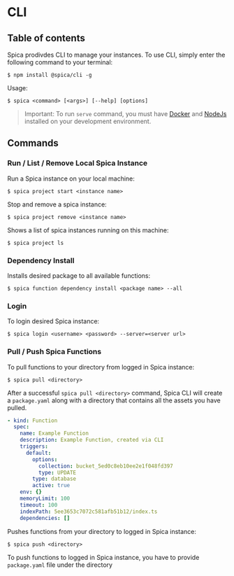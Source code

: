 # CLI

## Table of contents

Spica prodivdes CLI to manage your instances. To use CLI, simply enter the following command to your terminal:

```shell
$ npm install @spica/cli -g
```

Usage:

```shell
$ spica <command> [<args>] [--help] [options]
```

> Important: To run `serve` command, you must have [Docker](https://www.docker.com/) and [NodeJs](https://nodejs.org) installed on your development environment.

## Commands

### Run / List / Remove Local Spica Instance

Run a Spica instance on your local machine:

```shell
$ spica project start <instance name>
```

Stop and remove a spica instance:

```shell
$ spica project remove <instance name>
```

Shows a list of spica instances running on this machine:

```shell
$ spica project ls
```

### Dependency Install

Installs desired package to all available functions:

```shell
$ spica function dependency install <package name> --all
```

### Login

To login desired Spica instance:

```shell
$ spica login <username> <password> --server=<server url>
```

### Pull / Push Spica Functions

To pull functions to your directory from logged in Spica instance:

```shell
$ spica pull <directory>
```

After a successful `spica pull <directory>` command, Spica CLI will create a `package.yaml` along with a directory that contains all the assets you have pulled.

```yaml
- kind: Function
  spec:
    name: Example Function
    description: Example Function, created via CLI
    triggers:
      default:
        options:
          collection: bucket_5ed0c8eb10ee2e1f048fd397
          type: UPDATE
        type: database
        active: true
    env: {}
    memoryLimit: 100
    timeout: 100
    indexPath: 5ee3653c7072c581afb51b12/index.ts
    dependencies: []
```

Pushes functions from your directory to logged in Spica instance:

```shell
$ spica push <directory>
```

To push functions to logged in Spica instance, you have to provide `package.yaml` file under the directory
